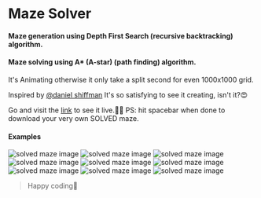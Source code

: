 # Maze Solver

#### Maze generation using Depth First Search (recursive backtracking) algorithm.

#### Maze solving using A\* (A-star) (path finding) algorithm.

It's Animating otherwise it only take a split second for even 1000x1000 grid.

Inspired by [@daniel shiffman](https://github.com/CodingTrain)
It's so satisfying to see it creating, isn't it?😍

Go and visit the [link](https://amishranpariya.github.io/maze_solver/) to see it live.🎉🥳
PS: hit spacebar when done to download your very own SOLVED maze.

#### Examples

![solved maze image](maze25x25solved10.png)
![solved maze image](maze25x25solved11.png)
![solved maze image](maze25x25solved14.png)
![solved maze image](maze25x25solved13.png)
![solved maze image](maze25x25solved12.png)
![solved maze image](mazesolved.png)
![solved maze image](maze20x20solved.png)
![solved maze image](maze25x25solved1.png)
![solved maze image](maze25x25solved.png)

> Happy coding🥰
